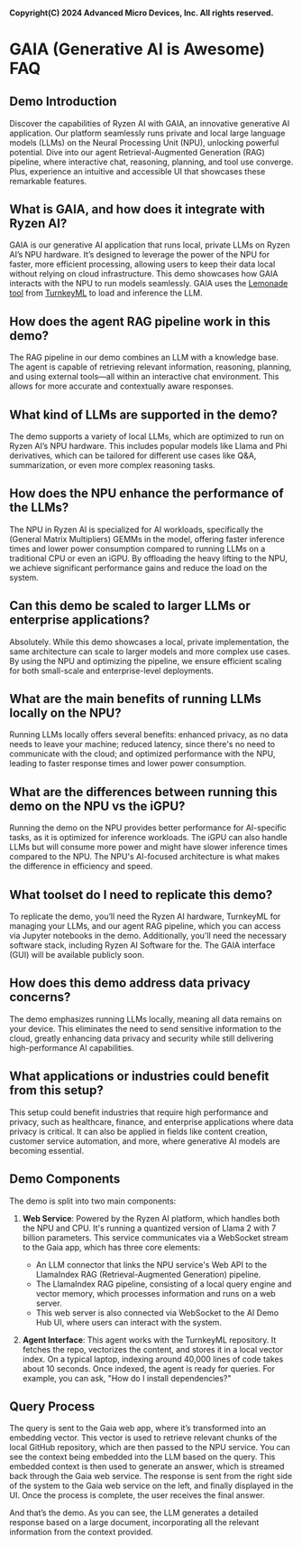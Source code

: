 #### Copyright(C) 2024 Advanced Micro Devices, Inc. All rights reserved.

# GAIA (Generative AI is Awesome) FAQ

## Demo Introduction

Discover the capabilities of Ryzen AI with GAIA, an innovative generative AI application. Our platform seamlessly runs private and local large language models (LLMs) on the Neural Processing Unit (NPU), unlocking powerful potential. Dive into our agent Retrieval-Augmented Generation (RAG) pipeline, where interactive chat, reasoning, planning, and tool use converge. Plus, experience an intuitive and accessible UI that showcases these remarkable features.

## What is GAIA, and how does it integrate with Ryzen AI?
GAIA is our generative AI application that runs local, private LLMs on Ryzen AI’s NPU hardware. It’s designed to leverage the power of the NPU for faster, more efficient processing, allowing users to keep their data local without relying on cloud infrastructure. This demo showcases how GAIA interacts with the NPU to run models seamlessly. GAIA uses the [Lemonade tool](https://github.com/onnx/turnkeyml/tree/main/src/turnkeyml/llm) from [TurnkeyML](https://github.com/onnx/turnkeyml/) to load and inference the LLM.

## How does the agent RAG pipeline work in this demo?

The RAG pipeline in our demo combines an LLM with a knowledge base. The agent is capable of retrieving relevant information, reasoning, planning, and using external tools—all within an interactive chat environment. This allows for more accurate and contextually aware responses.

## What kind of LLMs are supported in the demo?

The demo supports a variety of local LLMs, which are optimized to run on Ryzen AI’s NPU hardware. This includes popular models like Llama and Phi derivatives, which can be tailored for different use cases like Q&A, summarization, or even more complex reasoning tasks.

## How does the NPU enhance the performance of the LLMs?

The NPU in Ryzen AI is specialized for AI workloads, specifically the (General Matrix Multipliers) GEMMs in the model, offering faster inference times and lower power consumption compared to running LLMs on a traditional CPU or even an iGPU. By offloading the heavy lifting to the NPU, we achieve significant performance gains and reduce the load on the system.

## Can this demo be scaled to larger LLMs or enterprise applications?

Absolutely. While this demo showcases a local, private implementation, the same architecture can scale to larger models and more complex use cases. By using the NPU and optimizing the pipeline, we ensure efficient scaling for both small-scale and enterprise-level deployments.

## What are the main benefits of running LLMs locally on the NPU?

Running LLMs locally offers several benefits: enhanced privacy, as no data needs to leave your machine; reduced latency, since there's no need to communicate with the cloud; and optimized performance with the NPU, leading to faster response times and lower power consumption.

## What are the differences between running this demo on the NPU vs the iGPU?

Running the demo on the NPU provides better performance for AI-specific tasks, as it is optimized for inference workloads. The iGPU can also handle LLMs but will consume more power and might have slower inference times compared to the NPU. The NPU's AI-focused architecture is what makes the difference in efficiency and speed.

## What toolset do I need to replicate this demo?

To replicate the demo, you’ll need the Ryzen AI hardware, TurnkeyML for managing your LLMs, and our agent RAG pipeline, which you can access via Jupyter notebooks in the demo. Additionally, you'll need the necessary software stack, including Ryzen AI Software for the. The GAIA interface (GUI) will be available publicly soon.

## How does this demo address data privacy concerns?

The demo emphasizes running LLMs locally, meaning all data remains on your device. This eliminates the need to send sensitive information to the cloud, greatly enhancing data privacy and security while still delivering high-performance AI capabilities.

## What applications or industries could benefit from this setup?

This setup could benefit industries that require high performance and privacy, such as healthcare, finance, and enterprise applications where data privacy is critical. It can also be applied in fields like content creation, customer service automation, and more, where generative AI models are becoming essential.

## Demo Components

The demo is split into two main components:

1. **Web Service**: Powered by the Ryzen AI platform, which handles both the NPU and CPU. It's running a quantized version of Llama 2 with 7 billion parameters. This service communicates via a WebSocket stream to the Gaia app, which has three core elements:
    - An LLM connector that links the NPU service's Web API to the LlamaIndex RAG (Retrieval-Augmented Generation) pipeline.
    - The LlamaIndex RAG pipeline, consisting of a local query engine and vector memory, which processes information and runs on a web server.
    - This web server is also connected via WebSocket to the AI Demo Hub UI, where users can interact with the system.

2. **Agent Interface**: This agent works with the TurnkeyML repository. It fetches the repo, vectorizes the content, and stores it in a local vector index. On a typical laptop, indexing around 40,000 lines of code takes about 10 seconds. Once indexed, the agent is ready for queries. For example, you can ask, "How do I install dependencies?"

## Query Process

The query is sent to the Gaia web app, where it’s transformed into an embedding vector. This vector is used to retrieve relevant chunks of the local GitHub repository, which are then passed to the NPU service. You can see the context being embedded into the LLM based on the query. This embedded context is then used to generate an answer, which is streamed back through the Gaia web service. The response is sent from the right side of the system to the Gaia web service on the left, and finally displayed in the UI. Once the process is complete, the user receives the final answer.

And that’s the demo. As you can see, the LLM generates a detailed response based on a large document, incorporating all the relevant information from the context provided.